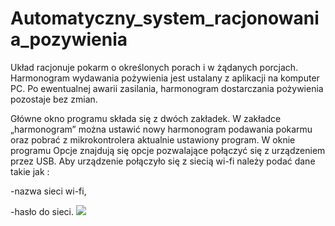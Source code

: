 # Automatyczny_system_racjonowania_pozywienia
Układ racjonuje pokarm o określonych porach i w żądanych porcjach. Harmonogram wydawania pożywienia jest ustalany z aplikacji na komputer PC. Po ewentualnej awarii zasilania, harmonogram dostarczania pożywienia pozostaje bez zmian.

Główne okno programu składa się z dwóch zakładek. W zakładce „harmonogram” można ustawić nowy harmonogram podawania pokarmu oraz pobrać z mikrokontrolera aktualnie ustawiony program.
W oknie programu Opcje znajdują się opcje pozwalające połączyć się z urządzeniem przez USB. Aby urządzenie połączyło się z siecią wi-fi należy podać dane takie jak :

-nazwa sieci wi-fi,

-hasło do sieci.
![](https://user-images.githubusercontent.com/32841254/109830453-cc293000-7c3e-11eb-8b4f-681d90ce171f.png)
